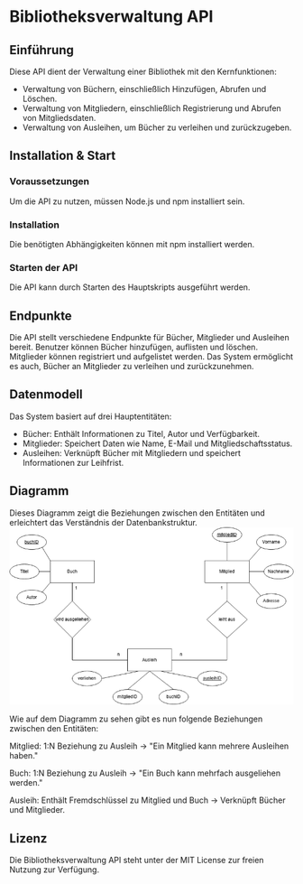 # Bibliotheksverwaltung API

## Einführung
Diese API dient der Verwaltung einer Bibliothek mit den Kernfunktionen:
- Verwaltung von Büchern, einschließlich Hinzufügen, Abrufen und Löschen.
- Verwaltung von Mitgliedern, einschließlich Registrierung und Abrufen von Mitgliedsdaten.
- Verwaltung von Ausleihen, um Bücher zu verleihen und zurückzugeben.

## Installation & Start
### Voraussetzungen
Um die API zu nutzen, müssen Node.js und npm installiert sein.

### Installation
Die benötigten Abhängigkeiten können mit npm installiert werden.

### Starten der API
Die API kann durch Starten des Hauptskripts ausgeführt werden.

## Endpunkte
Die API stellt verschiedene Endpunkte für Bücher, Mitglieder und Ausleihen bereit. Benutzer können Bücher hinzufügen, auflisten und löschen. Mitglieder können registriert und aufgelistet werden. Das System ermöglicht es auch, Bücher an Mitglieder zu verleihen und zurückzunehmen.

## Datenmodell
Das System basiert auf drei Hauptentitäten:
- Bücher: Enthält Informationen zu Titel, Autor und Verfügbarkeit.
- Mitglieder: Speichert Daten wie Name, E-Mail und Mitgliedschaftsstatus.
- Ausleihen: Verknüpft Bücher mit Mitgliedern und speichert Informationen zur Leihfrist.

## Diagramm
Dieses Diagramm zeigt die Beziehungen zwischen den Entitäten und erleichtert das Verständnis der Datenbankstruktur.
![ER-Modell](Bibliotheksverwaltung.drawio.png)

Wie auf dem Diagramm zu sehen gibt es nun folgende Beziehungen zwischen den Entitäten:

Mitglied:
1:N Beziehung zu Ausleih → "Ein Mitglied kann mehrere Ausleihen haben."

Buch:
1:N Beziehung zu Ausleih → "Ein Buch kann mehrfach ausgeliehen werden."

Ausleih:
Enthält Fremdschlüssel zu Mitglied und Buch → Verknüpft Bücher und Mitglieder.

## Lizenz
Die Bibliotheksverwaltung API steht unter der MIT License zur freien Nutzung zur Verfügung.
